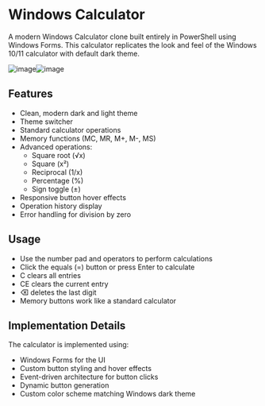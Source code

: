 # Windows Calculator

A modern Windows Calculator clone built entirely in PowerShell using Windows Forms.
This calculator replicates the look and feel of the Windows 10/11 calculator with default dark theme.

![image](https://github.com/user-attachments/assets/77f0e20f-aa98-4052-8520-6ba7ee769aa5)![image](https://github.com/user-attachments/assets/ce702fd4-59d7-479a-8fe9-80e2a0a4b3ce)


## Features

- Clean, modern dark and light theme
- Theme switcher
- Standard calculator operations
- Memory functions (MC, MR, M+, M-, MS)
- Advanced operations:
  - Square root (√x)
  - Square (x²) 
  - Reciprocal (1/x)
  - Percentage (%)
  - Sign toggle (±)
- Responsive button hover effects
- Operation history display
- Error handling for division by zero

## Usage

- Use the number pad and operators to perform calculations
- Click the equals (=) button or press Enter to calculate
- C clears all entries
- CE clears the current entry
- ⌫ deletes the last digit
- Memory buttons work like a standard calculator

## Implementation Details

The calculator is implemented using:
- Windows Forms for the UI
- Custom button styling and hover effects
- Event-driven architecture for button clicks
- Dynamic button generation
- Custom color scheme matching Windows dark theme

